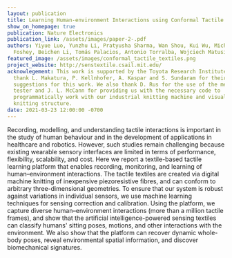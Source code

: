 ```yaml
---
layout: publication
title: Learning Human-environment Interactions using Conformal Tactile Textiles
show_on_homepage: true
publication: Nature Electronics
publication_link: /assets/images/paper-2-.pdf
authors: Yiyue Luo, Yunzhu Li, Pratyusha Sharma, Wan Shou, Kui Wu, Michael
  Foshey, Beichen Li, Tomás Palacios, Antonio Torralba, Wojciech Matusik
featured_image: /assets/images/conformal_tactile_textiles.png
project_website: http://senstextile.csail.mit.edu/
acknowlegement: This work is supported by the Toyota Research Institute. We
  thank L. Makatura, P. Kellnhofer, A. Kaspar and S. Sundaram for their helpful
  suggestions for this work. We also thank D. Rus for the use of the mechanical
  tester and J. L. McCann for providing us with the necessary code to
  programmatically work with our industrial knitting machine and visualize the
  knitting structure.
date: 2021-03-23 12:00:00 -0700
---
```


Recording, modelling, and understanding tactile interactions is important in the study of human behaviour and in the development of applications in healthcare and robotics. However, such studies remain challenging because existing wearable sensory interfaces are limited in terms of performance, flexibility, scalability, and cost. Here we report a textile-based tactile learning platform that enables recording, monitoring, and learning of human–environment interactions. The tactile textiles are created via digital machine knitting of inexpensive piezoresistive fibres, and can conform to arbitrary three-dimensional geometries. To ensure that our system is robust against variations in individual sensors, we use machine learning techniques for sensing correction and calibration. Using the platform, we capture diverse human–environment interactions (more than a million tactile frames), and show that the artificial intelligence-powered sensing textiles can classify humans' sitting poses, motions, and other interactions with the environment. We also show that the platform can recover dynamic whole-body poses, reveal environmental spatial information, and discover biomechanical signatures.

